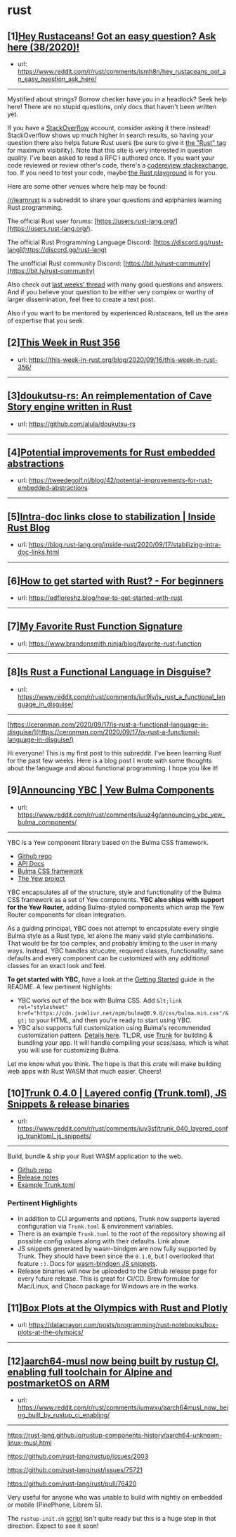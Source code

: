 # rust
## [1][Hey Rustaceans! Got an easy question? Ask here (38/2020)!](https://www.reddit.com/r/rust/comments/ismh8n/hey_rustaceans_got_an_easy_question_ask_here/)
- url: https://www.reddit.com/r/rust/comments/ismh8n/hey_rustaceans_got_an_easy_question_ask_here/
---
Mystified about strings? Borrow checker have you in a headlock? Seek help here! There are no stupid questions, only docs that haven't been written yet.

If you have a [StackOverflow](http://stackoverflow.com/) account, consider asking it there instead! StackOverflow shows up much higher in search results, so having your question there also helps future Rust users (be sure to give it [the "Rust" tag](http://stackoverflow.com/questions/tagged/rust) for maximum visibility). Note that this site is very interested in question quality. I've been asked to read a RFC I authored once. If you want your code reviewed or review other's code, there's a [codereview stackexchange](https://codereview.stackexchange.com/questions/tagged/rust), too. If you need to test your code, maybe [the Rust playground](https://play.rust-lang.org) is for you.

Here are some other venues where help may be found:

[/r/learnrust](https://www.reddit.com/r/learnrust) is a subreddit to share your questions and epiphanies learning Rust programming.

The official Rust user forums: [https://users.rust-lang.org/](https://users.rust-lang.org/).

The official Rust Programming Language Discord: [https://discord.gg/rust-lang](https://discord.gg/rust-lang)

The unofficial Rust community Discord: [https://bit.ly/rust-community](https://bit.ly/rust-community)

Also check out [last weeks' thread](https://reddit.com/r/rust/comments/ioc56i/hey_rustaceans_got_an_easy_question_ask_here/) with many good questions and answers. And if you believe your question to be either very complex or worthy of larger dissemination, feel free to create a text post.

Also if you want to be mentored by experienced Rustaceans, tell us the area of expertise that you seek.
## [2][This Week in Rust 356](https://www.reddit.com/r/rust/comments/iu3ge0/this_week_in_rust_356/)
- url: https://this-week-in-rust.org/blog/2020/09/16/this-week-in-rust-356/
---

## [3][doukutsu-rs: An reimplementation of Cave Story engine written in Rust](https://www.reddit.com/r/rust/comments/iv2t25/doukutsurs_an_reimplementation_of_cave_story/)
- url: https://github.com/alula/doukutsu-rs
---

## [4][Potential improvements for Rust embedded abstractions](https://www.reddit.com/r/rust/comments/iv31ni/potential_improvements_for_rust_embedded/)
- url: https://tweedegolf.nl/blog/42/potential-improvements-for-rust-embedded-abstractions
---

## [5][Intra-doc links close to stabilization | Inside Rust Blog](https://www.reddit.com/r/rust/comments/iuk0m9/intradoc_links_close_to_stabilization_inside_rust/)
- url: https://blog.rust-lang.org/inside-rust/2020/09/17/stabilizing-intra-doc-links.html
---

## [6][How to get started with Rust? - For beginners](https://www.reddit.com/r/rust/comments/iuzht8/how_to_get_started_with_rust_for_beginners/)
- url: https://edfloreshz.blog/how-to-get-started-with-rust
---

## [7][My Favorite Rust Function Signature](https://www.reddit.com/r/rust/comments/iullue/my_favorite_rust_function_signature/)
- url: https://www.brandonsmith.ninja/blog/favorite-rust-function
---

## [8][Is Rust a Functional Language in Disguise?](https://www.reddit.com/r/rust/comments/iur9ly/is_rust_a_functional_language_in_disguise/)
- url: https://www.reddit.com/r/rust/comments/iur9ly/is_rust_a_functional_language_in_disguise/
---
[https://ceronman.com/2020/09/17/is-rust-a-functional-language-in-disguise/](https://ceronman.com/2020/09/17/is-rust-a-functional-language-in-disguise/)

Hi everyone! This is my first post to this subreddit. I've been learning Rust for the past few weeks. Here is a blog post I wrote with some thoughts about the language and about functional programming. I hope you like it!
## [9][Announcing YBC | Yew Bulma Components](https://www.reddit.com/r/rust/comments/iuuz4g/announcing_ybc_yew_bulma_components/)
- url: https://www.reddit.com/r/rust/comments/iuuz4g/announcing_ybc_yew_bulma_components/
---
YBC is a Yew component library based on the Bulma CSS framework.

- [Github repo](https://github.com/thedodd/ybc)
- [API Docs](https://docs.rs/ybc/0.1.2/ybc/)
- [Bulma CSS framework](https://bulma.io/)
- [The Yew project](https://yew.rs/)

YBC encapsulates all of the structure, style and functionality of the Bulma CSS framework as a set of Yew components. **YBC also ships with support for the Yew Router,** adding Bulma-styled components which wrap the Yew Router components for clean integration.

As a guiding principal, YBC does not attempt to encapsulate every single Bulma style as a Rust type, let alone the many valid style combinations. That would be far too complex, and probably limiting to the user in many ways. Instead, YBC handles strucutre, required classes, functionality, sane defaults and every component can be customized with any additional classes for an exact look and feel.

**To get started with YBC,** have a look at the [Getting Started](https://github.com/thedodd/ybc#getting-started) guide in the README. A few pertinent highlights:

- YBC works out of the box with Bulma CSS. Add `&lt;link rel="stylesheet" href="https://cdn.jsdelivr.net/npm/bulma@0.9.0/css/bulma.min.css"/&gt;` to your HTML, and then you're ready to start using YBC.
- YBC also supports full customization using Bulma's recommended customization pattern. [Details here](https://github.com/thedodd/ybc#add-bulma-sass-allows-customization--themes). TL;DR, use [Trunk](https://github.com/thedodd/trunk) for building &amp; bundling your app. It will handle compiling your scss/sass, which is what you will use for customizing Bulma.

Let me know what you think. The hope is that this crate will make building web apps with Rust WASM that much easier. Cheers!
## [10][Trunk 0.4.0 | Layered config (Trunk.toml), JS Snippets &amp; release binaries](https://www.reddit.com/r/rust/comments/iuv3sf/trunk_040_layered_config_trunktoml_js_snippets/)
- url: https://www.reddit.com/r/rust/comments/iuv3sf/trunk_040_layered_config_trunktoml_js_snippets/
---
Build, bundle &amp; ship your Rust WASM application to the web.

- [Github repo](https://github.com/thedodd/trunk)
- [Release notes](https://github.com/thedodd/trunk/releases/tag/v0.4.0)
- [Example Trunk.toml](https://github.com/thedodd/trunk/blob/master/Trunk.toml)

### Pertinent Highlights
- In addition to CLI arguments and options, Trunk now supports layered configuration via `Trunk.toml` &amp; environment variables.
- There is an example `Trunk.toml` to the root of the repository showing all possible config values along with their defaults. Link above.
- JS snippets generated by wasm-bindgen are now fully supported by Trunk. They should have been since the `0.1.0`, but I overlooked that feature `:)`. Docs for [wasm-bindgen JS snippets](https://rustwasm.github.io/docs/wasm-bindgen/reference/js-snippets.html).
- Release binaries will now be uploaded to the Github release page for every future release. This is great for CI/CD. Brew formulae for Mac/Linux, and Choco package for Windows are in the works.
## [11][Box Plots at the Olympics with Rust and Plotly](https://www.reddit.com/r/rust/comments/iv52jn/box_plots_at_the_olympics_with_rust_and_plotly/)
- url: https://datacrayon.com/posts/programming/rust-notebooks/box-plots-at-the-olympics/
---

## [12][aarch64-musl now being built by rustup CI, enabling full toolchain for Alpine and postmarketOS on ARM](https://www.reddit.com/r/rust/comments/iumwxu/aarch64musl_now_being_built_by_rustup_ci_enabling/)
- url: https://www.reddit.com/r/rust/comments/iumwxu/aarch64musl_now_being_built_by_rustup_ci_enabling/
---
https://rust-lang.github.io/rustup-components-history/aarch64-unknown-linux-musl.html

https://github.com/rust-lang/rustup/issues/2003

https://github.com/rust-lang/rust/issues/75721

https://github.com/rust-lang/rust/pull/76420

Very useful for anyone who was unable to build with nightly on embedded or mobile (PinePhone, Librem 5).

The `rustup-init.sh` [script](https://static.rust-lang.org/rustup/dist/aarch64-unknown-linux-musl/rustup-init) isn't quite ready but this is a huge step in that direction. Expect to see it soon!
